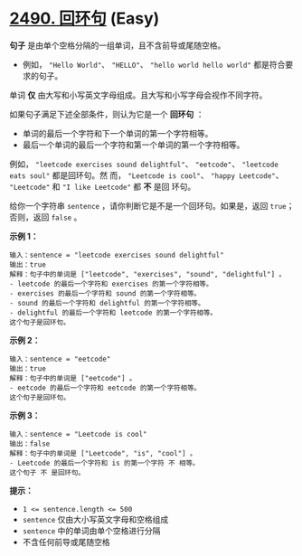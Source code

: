 # [2490. 回环句][link] (Easy)

[link]: https://leetcode.cn/problems/circular-sentence/

**句子** 是由单个空格分隔的一组单词，且不含前导或尾随空格。

- 例如， `"Hello World"`、 `"HELLO"`、 `"hello world hello world"` 都是符合要求的句子。

单词 **仅** 由大写和小写英文字母组成。且大写和小写字母会视作不同字符。

如果句子满足下述全部条件，则认为它是一个 **回环句** ：

- 单词的最后一个字符和下一个单词的第一个字符相等。
- 最后一个单词的最后一个字符和第一个单词的第一个字符相等。

例如， `"leetcode exercises sound delightful"`、 `"eetcode"`、 `"leetcode eats soul"` 都是回环句。然
而， `"Leetcode is cool"`、 `"happy Leetcode"`、 `"Leetcode"` 和 `"I like Leetcode"` 都 **不** 是回
环句。

给你一个字符串 `sentence` ，请你判断它是不是一个回环句。如果是，返回 `true`；否则，返回 `false` 。

**示例 1：**

```
输入：sentence = "leetcode exercises sound delightful"
输出：true
解释：句子中的单词是 ["leetcode", "exercises", "sound", "delightful"] 。
- leetcode 的最后一个字符和 exercises 的第一个字符相等。
- exercises 的最后一个字符和 sound 的第一个字符相等。
- sound 的最后一个字符和 delightful 的第一个字符相等。
- delightful 的最后一个字符和 leetcode 的第一个字符相等。
这个句子是回环句。
```

**示例 2：**

```
输入：sentence = "eetcode"
输出：true
解释：句子中的单词是 ["eetcode"] 。
- eetcode 的最后一个字符和 eetcode 的第一个字符相等。
这个句子是回环句。
```

**示例 3：**

```
输入：sentence = "Leetcode is cool"
输出：false
解释：句子中的单词是 ["Leetcode", "is", "cool"] 。
- Leetcode 的最后一个字符和 is 的第一个字符 不 相等。
这个句子 不 是回环句。
```

**提示：**

- `1 <= sentence.length <= 500`
- `sentence` 仅由大小写英文字母和空格组成
- `sentence` 中的单词由单个空格进行分隔
- 不含任何前导或尾随空格
